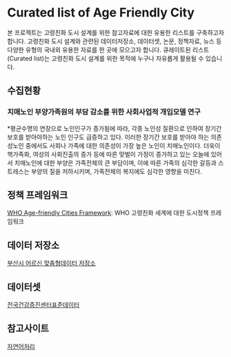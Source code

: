 # Curated list of Age Friendly City
본 프로젝트는 고령친화 도시 설계를 위한 참고자료에 대한 유용한 리스트를 구축하고자 합니다. 고령친화 도시 설계와 관련된 데이터저장소, 데이터셋, 논문, 정책자료, 뉴스 등 다양한 유형의 국내외 유용한 자료를 한 곳에 모으고자 합니다. 큐레이트된 리스트(Curated list)는 고령친화 도시 설계를 위한 목적에 누구나 자유롭게 활용될 수 있습니다. 

## 수집현황

### 치매노인 부양가족원의 부담 감소를 위한 사회사업적 개입모델 연구
*평균수명의 연장으로 노인인구가 증가됨에 따라, 각종 노인성 질환으로 인하여 장기간보호를 받아야하는 노인 인구도 급증하고 있다. 이러한 장기간 보호를 받아야 하는 의존성노인 중에서도 사회나 가족에 대한 의존성이 가장 높은 노인이 치매노인이다. 더욱이 핵가족화, 여성의 사회진출의 증가 등에 따른 맞벌이 가정이 증가하고 있는 오늘에 있어서 치매노인에 대한 부양은 가족전체의 큰 부담이며, 이에 따른 가족의 심각한 갈등과 스트레스는 부양의 질을 저하시키며, 가족전체의 복지에도 심각한 영향을 미친다. 

## 정책 프레임워크
[WHO Age-friendly Cities Framework](https://extranet.who.int/agefriendlyworld/): WHO 고령친화 세계에 대한 도시정책 프레임워크

## 데이터 저장소
[부산시 어르신 맞춤형데이터 저장소](https://data.busan.go.kr/customData/list.nm?apitype=130)

## 데이터셋
[전국건강증진센터표준데이터](https://data.busan.go.kr/dataSet/detail.nm?contentId=10&publicdatapk=OA_SS00034)

## 참고사이트
[자연어처리](https://insikk.github.io/awesome-korean-nlp/)

